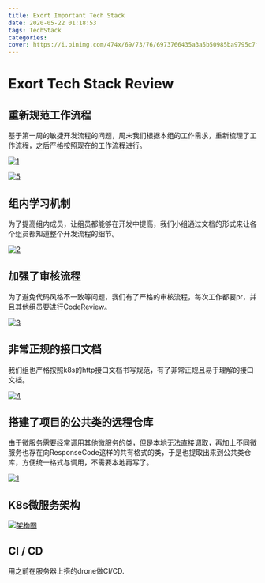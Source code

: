 ```yaml
---
title: Exort Important Tech Stack
date: 2020-05-22 01:18:53
tags: TechStack
categories:
cover: https://i.pinimg.com/474x/69/73/76/6973766435a3a5b50985ba9795c7f8cb.jpg
---
```

<meta name="referrer" content="no-referrer" />

# Exort Tech Stack Review

## 重新规范工作流程

基于第一周的敏捷开发流程的问题，周末我们根据本组的工作需求，重新梳理了工作流程，之后严格按照现在的工作流程进行。

[![1](https://github.com/exorteam/Exort/raw/master/doc/%E7%AC%AC%E4%BA%8C%E5%91%A8%E5%B7%A5%E4%BD%9C%E6%80%BB%E7%BB%93/images/1.png)](https://github.com/exorteam/Exort/blob/master/doc/第二周工作总结/images/1.png)

[![5](https://github.com/exorteam/Exort/raw/master/doc/%E7%AC%AC%E4%BA%8C%E5%91%A8%E5%B7%A5%E4%BD%9C%E6%80%BB%E7%BB%93/images/5.png)](https://github.com/exorteam/Exort/blob/master/doc/第二周工作总结/images/5.png)

## 组内学习机制

为了提高组内成员，让组员都能够在开发中提高，我们小组通过文档的形式来让各个组员都知道整个开发流程的细节。

[![2](https://github.com/exorteam/Exort/raw/master/doc/%E7%AC%AC%E4%BA%8C%E5%91%A8%E5%B7%A5%E4%BD%9C%E6%80%BB%E7%BB%93/images/2.png)](https://github.com/exorteam/Exort/blob/master/doc/第二周工作总结/images/2.png)

## 加强了审核流程

为了避免代码风格不一致等问题，我们有了严格的审核流程，每次工作都要pr，并且其他组员要进行CodeReview。

[![3](https://github.com/exorteam/Exort/raw/master/doc/%E7%AC%AC%E4%BA%8C%E5%91%A8%E5%B7%A5%E4%BD%9C%E6%80%BB%E7%BB%93/images/3.png)](https://github.com/exorteam/Exort/blob/master/doc/第二周工作总结/images/3.png)

## 非常正规的接口文档

我们组也严格按照k8s的http接口文档书写规范，有了非常正规且易于理解的接口文档。

[![4](https://github.com/exorteam/Exort/raw/master/doc/%E7%AC%AC%E4%BA%8C%E5%91%A8%E5%B7%A5%E4%BD%9C%E6%80%BB%E7%BB%93/images/4.png)](https://github.com/exorteam/Exort/blob/master/doc/第二周工作总结/images/4.png)

## 搭建了项目的公共类的远程仓库

由于微服务需要经常调用其他微服务的类，但是本地无法直接调取，再加上不同微服务也存在向ResponseCode这样的共有格式的类，于是也提取出来到公共类仓库，方便统一格式与调用，不需要本地再写了。

[![1](https://github.com/exorteam/Exort/raw/master/doc/%E7%AC%AC%E4%B8%89%E5%91%A8%E5%B7%A5%E4%BD%9C%E6%80%BB%E7%BB%93/images/1.png)](https://github.com/exorteam/Exort/blob/master/doc/第三周工作总结/images/1.png)

## K8s微服务架构

[![架构图](https://github.com/exorteam/Exort/raw/master/doc/images/architecture.png)](https://github.com/exorteam/Exort/blob/master/doc/images/architecture.png)

## CI / CD 

用之前在服务器上搭的drone做CI/CD.
